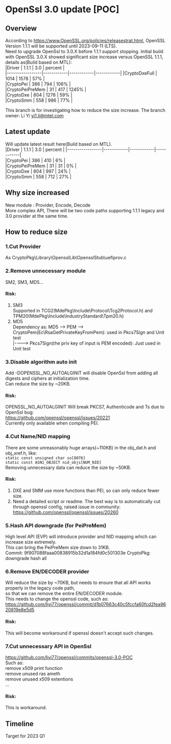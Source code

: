 # OpenSsl 3.0 update [POC]

## Overview
According to https://www.OpenSSL.org/policies/releasestrat.html, OpenSSL Version 1.1.1 will be supported until 2023-09-11 (LTS).  
Need to upgrade OpenSsl to 3.0.X before 1.1.1 support stopping.
Initial build with OpenSSL 3.0.X showed significant size increase versus OpenSSL 1.1.1, details as(Build based on MTL):  
|Driver           |   1.1.1    |    3.0     |   percent  |  
|-----------------|------------|------------|------------|
|CryptoDxeFull    |   1014     |    1578    |     57%    |                
|CryptoPei        |   386      |    794     |    106%    |           
|CryptoPeiPreMem  |   31       |    417     |    1245%   |     
|CryptoDxe        |   804      |    1278    |     59%    |  
|CryptoSmm        |   558      |    986     |     77%    |  

This branch is for investigating how to reduce the size increase.
The branch owner: Li Yi <yi1.li@intel.com>

## Latest update
Will update latest result here(Build based on MTL).  
|Driver           |   1.1.1    |    3.0     |   percent  |
|-----------------|------------|------------|------------|           
|CryptoPei        |   386      |    410     |    6%      |           
|CryptoPeiPreMem  |   31       |    31      |    0%      |     
|CryptoDxe        |   804      |    997     |    24%     |  
|CryptoSmm        |   558      |    712     |    27%     |  

## Why size increased

New module : Provider, Encode, Decode  
More complex API, There will be two code paths supporting 1.1.1 legacy and 3.0 provider at the same time.  

## How to reduce size
### 1.Cut Provider
As CryptoPkg\Library\OpensslLib\OpensslStub\uefiprov.c

### 2.Remove unnecessary module 
SM2, SM3, MD5...
#### Risk:
1. SM3  
Supported in TCG2(MdePkg\Include\Protocol\Tcg2Protocol.h) and TPM20(MdePkg\Include\IndustryStandard\Tpm20.h)  
2. MD5  
Dependency as:
MD5 --> PEM --> CryptoPem(Ec\RsaGetPrivateKeyFromPem): used in Pkcs7Sign and Unit test  
         |----> Pkcs7Sign(the priv key of input is PEM encoded): Just used in Unit test

### 3.Disable algorithm auto init
Add -DOPENSSL_NO_AUTOALGINIT will disable OpenSsl from adding all digests and ciphers at initialization time.  
Can reduce the size by ~20KB.  
#### Risk:
OPENSSL_NO_AUTOALGINIT Will break PKCS7, Authenticode and Ts due to OpenSsl bug:  
https://github.com/openssl/openssl/issues/20221  
Currently only available when compiling PEI.

### 4.Cut Name/NID mapping
There are some unreasonably huge arrays(~110KB) in the obj_dat.h and obj_xref.h, like:  
```static const unsigned char so[8076]```  
```static const ASN1_OBJECT nid_objs[NUM_NID] ```  
Removing unnecessary data can reduce the size by ~50KB.  
#### Risk:
1. DXE and SMM use more functions than PEI, so can only reduce fewer size.  
2. Need a detailed script or readme. The best way is to automatically cut through openssl config, raised issue in community:  
https://github.com/openssl/openssl/issues/20260

### 5.Hash API downgrade (for PeiPreMem)
High level API (EVP) will introduce provider and NID mapping which can increase size extremely.  
This can bring the PeiPreMem size down to 31KB.  
Commit: 9f907088faaa00838915b32d1a184fd0c501303e CryptoPkg: downgrade hash all  

### 6.Remove EN/DECODER provider
Will reduce the size by ~70KB, but needs to ensure that all API works properly in the legacy code path,  
so that we can remove the entire EN/DECODER module.  
This needs to change the openssl code, such as:  
https://github.com/liyi77/openssl/commit/d1b07663c40c5fccfa60fcd2fea9620819e8e5d5
#### Risk:
This will become workaround if openssl doesn't accept such changes.  

### 7.Cut unnecessary API in OpenSsl
https://github.com/liyi77/openssl/commits/openssl-3.0-POC  
Such as:  
remove x509 print function  
remove unused ras ameth  
remove unused x509 extentions  
...  
#### Risk:
This is workaround.

## Timeline
Target for 2023 Q1